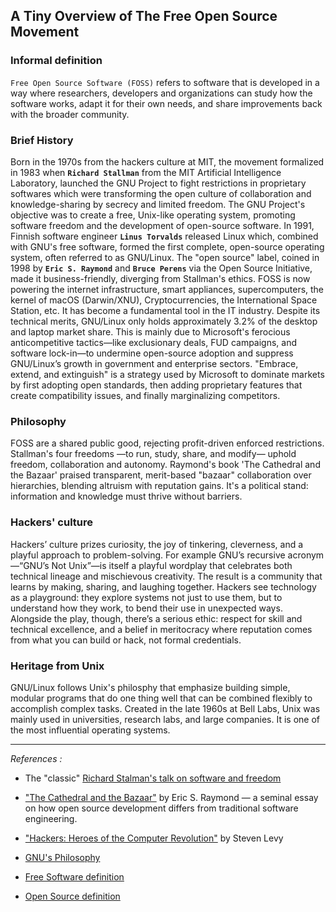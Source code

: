
## A Tiny Overview of The Free Open Source Movement

### Informal definition

`Free Open Source Software (FOSS)` refers to software that is developed in a way where researchers, developers and organizations can study how the software works, adapt it for their own needs, and share improvements back with the broader community.

### Brief History

Born in the 1970s from the hackers culture at MIT, the movement formalized in 1983 when **`Richard Stallman`** from the MIT Artificial Intelligence Laboratory, launched the GNU Project to fight restrictions in proprietary softwares which were transforming the open culture of collaboration and knowledge-sharing by secrecy and limited freedom. The GNU Project's objective was to create a free, Unix-like operating system, promoting software freedom and the development of open-source software. In 1991, Finnish software engineer **`Linus Torvalds`** released Linux which, combined with GNU's free software, formed the first complete, open-source operating system, often referred to as GNU/Linux. The "open source" label, coined in 1998 by **`Eric S. Raymond`** and **`Bruce Perens`** via the Open Source Initiative, made it business-friendly, diverging from Stallman's ethics. FOSS is now powering the internet infrastructure, smart appliances, supercomputers, the kernel of macOS (Darwin/XNU), Cryptocurrencies, the International Space Station, etc. It has become a fundamental tool in the IT industry. Despite its technical merits, GNU/Linux only holds approximately 3.2% of the desktop and laptop market share. This is mainly due to Microsoft's ferocious anticompetitive tactics—like exclusionary deals, FUD campaigns, and software lock-in—to undermine open-source adoption and suppress GNU/Linux’s growth in government and enterprise sectors. "Embrace, extend, and extinguish" is a strategy used by Microsoft to dominate markets by first adopting open standards, then adding proprietary features that create compatibility issues, and finally marginalizing competitors.

### Philosophy

FOSS are a shared public good, rejecting profit-driven enforced restrictions. Stallman's four freedoms —to run, study, share, and modify— uphold freedom, collaboration and autonomy. Raymond's book 'The Cathedral and the Bazaar' praised transparent, merit-based "bazaar" collaboration over hierarchies, blending altruism with reputation gains. It's a political stand: information and knowledge must thrive without barriers.

### Hackers' culture

Hackers’ culture prizes curiosity, the joy of tinkering, cleverness, and a playful approach to problem-solving. For example GNU’s recursive acronym—“GNU’s Not Unix”—is itself a playful wordplay that celebrates both technical lineage and mischievous creativity. The result is a community that learns by making, sharing, and laughing together. Hackers see technology as a playground: they explore systems not just to use them, but to understand how they work, to bend their use in unexpected ways. Alongside the play, though, there’s a serious ethic: respect for skill and technical excellence, and a belief in meritocracy where reputation comes from what you can build or hack, not formal credentials.

### Heritage from Unix
GNU/Linux follows Unix's philosphy that emphasize building simple, modular programs that do one thing well that can be combined flexibly to accomplish complex tasks. Created in the late 1960s at Bell Labs, Unix was mainly used in universities, research labs, and large companies. It is one of the most influential operating systems.

---

_References :_

- The "classic" [Richard Stalman's talk on software and freedom](https://www.gnu.org/audio-video/philosophy-recordings.html#rms-201404070)

- ["The Cathedral and the Bazaar"](https://www.oreilly.com/library/view/the-cathedral/0596001088/) by Eric S. Raymond — a seminal essay on how open source development differs from traditional software engineering.

- ["Hackers: Heroes of the Computer Revolution"](https://www.stevenlevy.com/hackers-heroes-of-the-computer-revolution) by Steven Levy

- [GNU's Philosophy](https://www.gnu.org/philosophy)

- [Free Software definition](https://www.gnu.org/philosophy/free-sw.html)

- [Open Source definition](https://opensource.org/osd)
